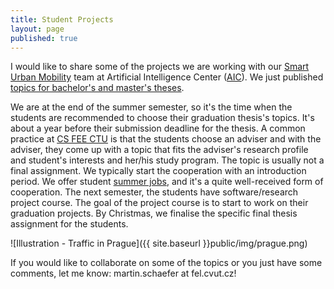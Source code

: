 ```yaml
---
title: Student Projects
layout: page
published: true
---
```


I would like to share some of the projects we are working with our <a href="http://sum.fel.cvut.cz">Smart Urban Mobility</a> team at Artificial Intelligence Center (<a href="aic.fel.cvut.cz">AIC</a>).
We just published <a href="http://sum.fel.cvut.cz/theses">topics for bachelor's and master's theses</a>.

We are at the end of the summer semester, so it's the time when the students are recommended to choose their graduation thesis's topics. It's about a year before their submission deadline for the thesis.
A common practice at <a href="http://cs.fel.cvut.cz">CS FEE CTU</a> is that the students choose an adviser and with the adviser, they come up with a topic that fits the adviser's research profile and student's interests and her/his study program.
The topic is usually not a final assignment. We typically start the cooperation with an introduction period. We offer student <a href="http://sum.fel.cvut.cz/jobs">summer jobs</a>, and it's a quite well-received form of cooperation.
The next semester, the students have software/research project course. The goal of the project course is to start to work on their graduation projects. By Christmas, we finalise the specific final thesis assignment for the students. 

![Illustration - Traffic in Prague]({{ site.baseurl }}public/img/prague.png)

If you would like to collaborate on some of the topics or you just have some comments, let me know: martin.schaefer at fel.cvut.cz!


